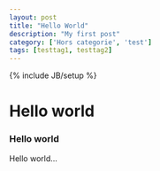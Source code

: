 ```yaml
---
layout: post
title: "Hello World"
description: "My first post"
category: ['Hors categorie', 'test']
tags: [testtag1, testtag2]
---
```

{% include JB/setup %}

# Hello world

### Hello world

Hello world...